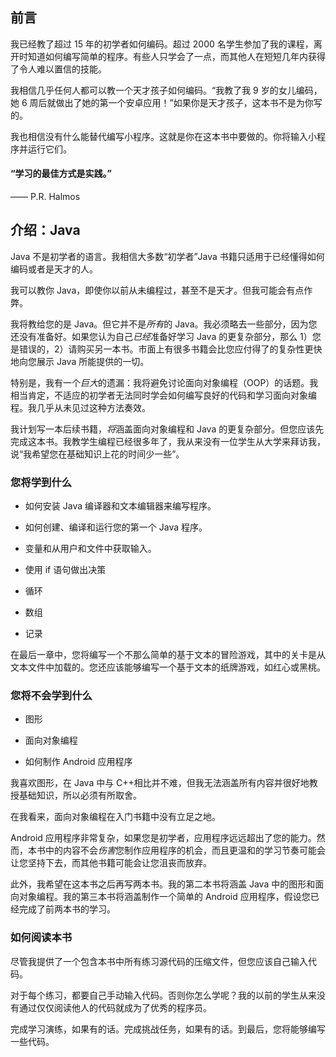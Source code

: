 

## 前言

我已经教了超过 15 年的初学者如何编码。超过 2000 名学生参加了我的课程，离开时知道如何编写简单的程序。有些人只学会了一点，而其他人在短短几年内获得了令人难以置信的技能。

我相信几乎任何人都可以教一个天才孩子如何编码。“我教了我 9 岁的女儿编码，她 6 周后就做出了她的第一个安卓应用！”如果你是天才孩子，这本书不是为你写的。

我也相信没有什么能替代编写小程序。这就是你在这本书中要做的。你将输入小程序并运行它们。

#### “学习的最佳方式是实践。”

—— P.R. Halmos

## 介绍：Java

Java 不是初学者的语言。我相信大多数“初学者”Java 书籍只适用于已经懂得如何编码或者是天才的人。

我可以教你 Java，即使你以前从未编程过，甚至不是天才。但我可能会有点作弊。

我将教给您的是 Java。但它并不是*所有*的 Java。我必须略去一些部分，因为您还没有准备好。如果您认为自己*已经*准备好学习 Java 的更复杂部分，那么 1）您是错误的，2）请购买另一本书。市面上有很多书籍会比您应付得了的复杂性更快地向您展示 Java 所能提供的一切。

特别是，我有一个*巨大*的遗漏：我将避免讨论面向对象编程（OOP）的话题。我相当肯定，不适应的初学者无法同时学会如何编写良好的代码和学习面向对象编程。我几乎从未见过这种方法奏效。

我计划写一本后续书籍，*将*涵盖面向对象编程和 Java 的更复杂部分。但您应该先完成这本书。我教学生编程已经很多年了，我从来没有一位学生从大学来拜访我，说“我希望您在基础知识上花的时间少一些”。

### 您将学到什么

+   如何安装 Java 编译器和文本编辑器来编写程序。

+   如何创建、编译和运行您的第一个 Java 程序。

+   变量和从用户和文件中获取输入。

+   使用 if 语句做出决策

+   循环

+   数组

+   记录

在最后一章中，您将编写一个不那么简单的基于文本的冒险游戏，其中的关卡是从文本文件中加载的。您还应该能够编写一个基于文本的纸牌游戏，如红心或黑桃。

### 您将不会学到什么

+   图形

+   面向对象编程

+   如何制作 Android 应用程序

我喜欢图形，在 Java 中与 C++相比并不难，但我无法涵盖所有内容并很好地教授基础知识，所以必须有所取舍。

在我看来，面向对象编程在入门书籍中没有立足之地。

Android 应用程序非常复杂，如果您是初学者，应用程序远远超出了您的能力。然而，本书中的内容不会*伤害*您制作应用程序的机会，而且更温和的学习节奏可能会让您坚持下去，而其他书籍可能会让您沮丧而放弃。

此外，我希望在这本书之后再写两本书。我的第二本书将涵盖 Java 中的图形和面向对象编程。我的第三本书将涵盖制作一个简单的 Android 应用程序，假设您已经完成了前两本书的学习。

### 如何阅读本书

尽管我提供了一个包含本书中所有练习源代码的压缩文件，但您应该自己输入代码。

对于每个练习，都要自己手动输入代码。否则你怎么学呢？我的以前的学生从来没有通过仅仅阅读他人的代码就成为了优秀的程序员。

完成学习演练，如果有的话。完成挑战任务，如果有的话。到最后，您将能够编写一些代码。



